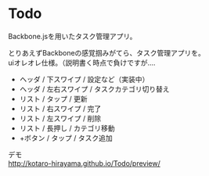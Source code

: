 Todo
====

Backbone.jsを用いたタスク管理アプリ。

とりあえずBackboneの感覚掴みがてら、タスク管理アプリを。  
uiオレオレ仕様。（説明書く時点で負けですが....
- ヘッダ / 下スワイプ / 設定など（実装中）
- ヘッダ / 左右スワイプ / タスクカテゴリ切り替え
- リスト / タップ / 更新
- リスト / 右スワイプ / 完了
- リスト / 左スワイプ / 削除
- リスト / 長押し / カテゴリ移動
- +ボタン / タップ / タスク追加

デモ  
http://kotaro-hirayama.github.io/Todo/preview/
